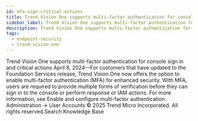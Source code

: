 ```yaml
---
id: mfa-sign-critical-actions
title: Trend Vision One supports multi-factor authentication for console sign in and critical actions
sidebar_label: Trend Vision One supports multi-factor authentication for console sign in and critical actions
description: Trend Vision One supports multi-factor authentication for console sign in and critical actions
tags:
  - endpoint-security
  - trend-vision-one
---
```


 Trend Vision One supports multi-factor authentication for console sign in and critical actions April 8, 2024—For customers that have updated to the Foundation Services release, Trend Vision One now offers the option to enable multi-factor authentication (MFA) for enhanced security. With MFA, users are required to provide multiple forms of verification before they can sign in to the console or perform response or IAM actions. For more information, see Enable and configure multi-factor authentication. Administration → User Accounts © 2025 Trend Micro Incorporated. All rights reserved.Search Knowledge Base